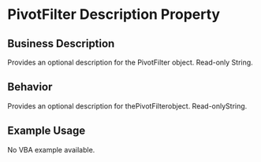 # PivotFilter Description Property

## Business Description
Provides an optional description for the PivotFilter object. Read-only String.

## Behavior
Provides an optional description for thePivotFilterobject. Read-onlyString.

## Example Usage
No VBA example available.